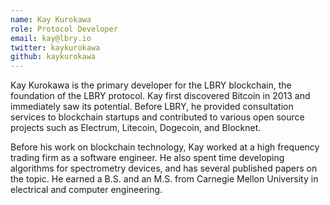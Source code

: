 ```yaml
---
name: Kay Kurokawa
role: Protocol Developer
email: kay@lbry.io
twitter: kaykurokawa
github: kaykurokawa
---
```

Kay Kurokawa is the primary developer for the LBRY blockchain, the foundation of the LBRY protocol. Kay first discovered Bitcoin in 2013 and immediately saw its potential. Before LBRY, he provided consultation services to blockchain startups and contributed to various open source projects such as Electrum, Litecoin, Dogecoin, and Blocknet.

Before his work on blockchain technology, Kay worked at a high frequency trading firm as a software engineer. He also spent time developing algorithms for spectrometry devices, and has several published papers on the topic. He earned a B.S. and an M.S. from Carnegie Mellon University in electrical and computer engineering.
